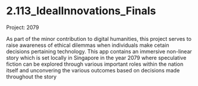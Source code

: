 # 2.113_IdealInnovations_Finals

Project: 2079

As part of the minor contribution to digital humanities, this project serves to raise awareness of ethical dilemmas when individuals make cetain decisions pertaining technology. This app contains 
an immersive non-linear story which is set locally in Singapore in the year 2079 where speculative fiction can be explored through various
important roles within the nation itself and unconvering the various outcomes based on decisions made throughout the story
